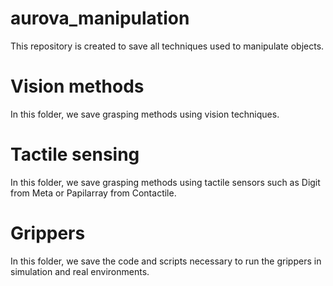 # aurova_manipulation
This repository is created to save all techniques used to manipulate objects.

# Vision methods
In this folder, we save grasping methods using vision techniques.

# Tactile sensing
In this folder, we save grasping methods using tactile sensors such as Digit from Meta or Papilarray from Contactile.

# Grippers
In this folder, we save the code and scripts necessary to run the grippers in simulation and real environments. 
